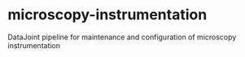 # microscopy-instrumentation
DataJoint pipeline for maintenance and configuration of microscopy instrumentation
